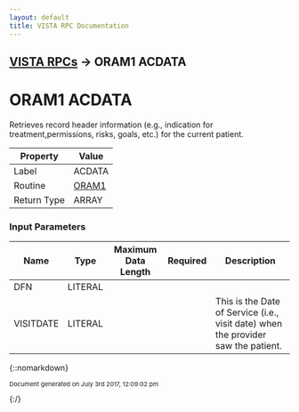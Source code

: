 ```yaml
---
layout: default
title: VISTA RPC Documentation
---
```


## [VISTA RPCs](TableOfContents) &#8594; ORAM1 ACDATA
# ORAM1 ACDATA

Retrieves record header information (e.g., indication for treatment,permissions, risks, goals, etc.) for the current patient.

Property | Value
--- | ---
Label | ACDATA
Routine | [ORAM1](http://code.osehra.org/dox/Routine_ORAM1_source.html)
Return Type | ARRAY


### Input Parameters

Name | Type | Maximum Data Length | Required | Description
--- | --- | --- | --- | ---
DFN | LITERAL |  |  | 
VISITDATE | LITERAL |  |  | This is the Date of Service (i.e., visit date) when the provider saw the patient.



{::nomarkdown} <br/><p style="font-size: 11px">Document generated on July 3rd 2017, 12:09:02 pm</p>{:/}